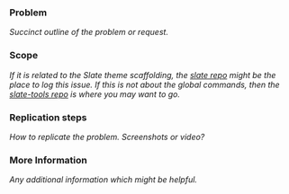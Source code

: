 ### Problem

*Succinct outline of the problem or request.*

### Scope

*If it is related to the Slate theme scaffolding, the [slate repo](https://github.com/Shopify/slate) 
might be the place to log this issue.*
*If this is not about the global commands, then the [slate-tools repo](https://github.com/Shopify/slate-tools) is where you may want to go.*

### Replication steps

*How to replicate the problem. Screenshots or video?*

### More Information

*Any additional information which might be helpful.*

